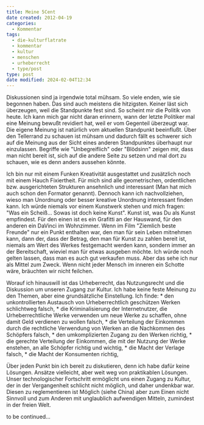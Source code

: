 ```yaml
---
title: Meine 5Cent
date created: 2012-04-19
categories:
  - Kommentar
tags:
  - die-kulturflatrate
  - kommentar
  - kultur
  - menschen
  - urheberrecht
  - type/post
type: post
date modified: 2024-02-04T12:34
---
```


Diskussionen sind ja irgendwie total mühsam. So viele enden, wie sie begonnen haben. Das sind auch meistens die hitzigsten. Keiner läst sich überzeugen, weil die Standpunkte fest sind. So scheint mir die Politik von heute. Ich kann mich gar nicht daran erinnern, wann der letzte Politiker mal eine Meinung bewußt revidiert hat, weil er vom Gegenteil überzeugt war. Die eigene Meinung ist natürlich vom aktuellen Standpunkt beeinflußt. Über den Tellerrand zu schauen ist mühsam und dadurch fällt es schwerer sich auf die Meinung aus der Sicht eines anderen Standpunktes überhaupt nur einzulassen. Begriffe wie "Unbegreiflich" oder "Blödsinn" zeigen mir, dass man nicht bereit ist, sich auf die andere Seite zu setzen und mal dort zu schauen, wie es denn anders aussehen könnte.

Ich bin nur mit einem Funken Kreativität ausgestattet und zusätzlich noch mit einem Hauch Fixiertheit. Für mich sind alle geometrischen, ordentlichen bzw. ausgerichteten Strukturen ansehnlich und interessant (Man hat mich auch schon den Formator genannt). Dennoch kann ich nachvollziehen, wieso man Unordnung oder besser kreative Unordnung interessant finden kann. Ich würde niemals vor einem Kunstwerk stehen und mich fragen: "Was ein Scheiß... Sowas ist doch keine Kunst". Kunst ist, was Du als Kunst empfindest. Für den einen ist es ein Grafitti an der Hauswand, für den anderen ein DaVinci im Wohnzimmer. Wenn im Film "Ziemlich beste Freunde" nur ein Punkt enthalten war, den man für sein Leben mitnehmen kann, dann der, dass der Betrag, den man für Kunst zu zahlen bereit ist, niemals am Wert des Werkes festgemacht werden kann, sondern immer an der Bereitschaft, wieviel man für etwas ausgeben möchte. Ich würde noch gelten lassen, dass man es auch gut verkaufen muss. Aber das sehe ich nur als Mittel zum Zweck. Wenn nicht jeder Mensch im inneren ein Schotte wäre, bräuchten wir nicht feilchen.

Worauf ich hinauswill ist das Urheberrecht, das Nutzungsrecht und die Diskussion um unseren Zugang zur Kultur. Ich habe keine feste Meinung zu den Themen, aber eine grundsätzliche Einstellung. Ich finde:
\* den unkontrollierten Austausch von Urheberrechtlich geschützen Werken schlichtweg falsch,
\* die Kriminalisierung der Internetnutzer, die Urheberrechtliche Werke verwenden um neue Werke zu schaffen, ohne damit Geld verdienen zu wollen falsch,
\* die Verteilung der Einkommen durch die rechtliche Verwendung von Werken an die Nachkommen des Schöpfers falsch,
\* den umkomplizierten Zugang zu den Werken richtig,
\* die gerechte Verteilung der Einkommen, die mit der Nutzung der Werke enstehen, an alle Schöpfer richtig und wichtig,
\* die Macht der Verlage falsch,
\* die Macht der Konsumenten richtig,

Über jeden Punkt bin ich bereit zu diskutieren, denn ich habe dafür keine Lösungen. Ansätze vielleicht, aber weit weg von praktikablen Lösungen. Unser technologischer Fortschritt ermöglicht uns einen Zugang zu Kultur, der in der Vergangenheit schlicht nicht möglich, und daher undenkbar war. Diesen zu reglementieren ist Möglich (siehe China) aber zum Einen nicht Sinnvoll und zum Anderen mit unglaublich aufwendigen Mitteln, zumindest in der freien Welt.

to be continued...
